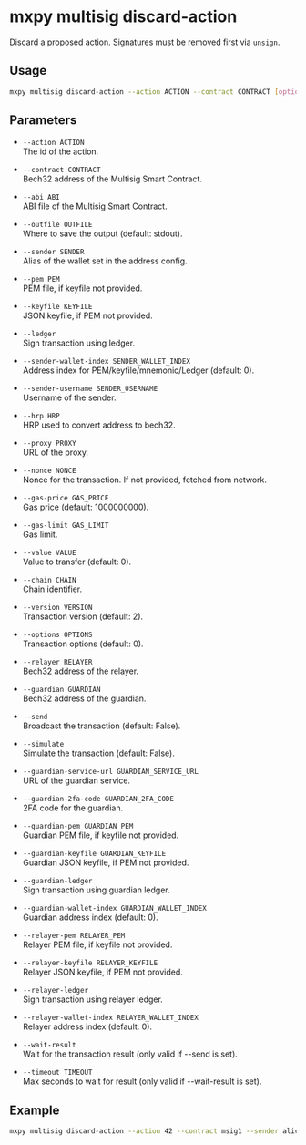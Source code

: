 # mxpy multisig discard-action

Discard a proposed action. Signatures must be removed first via `unsign`.

## Usage

```bash
mxpy multisig discard-action --action ACTION --contract CONTRACT [options]
```

## Parameters

- `--action ACTION`  
  The id of the action.

- `--contract CONTRACT`  
  Bech32 address of the Multisig Smart Contract.

- `--abi ABI`  
  ABI file of the Multisig Smart Contract.

- `--outfile OUTFILE`  
  Where to save the output (default: stdout).

- `--sender SENDER`  
  Alias of the wallet set in the address config.

- `--pem PEM`  
  PEM file, if keyfile not provided.

- `--keyfile KEYFILE`  
  JSON keyfile, if PEM not provided.

- `--ledger`  
  Sign transaction using ledger.

- `--sender-wallet-index SENDER_WALLET_INDEX`  
  Address index for PEM/keyfile/mnemonic/Ledger (default: 0).

- `--sender-username SENDER_USERNAME`  
  Username of the sender.

- `--hrp HRP`  
  HRP used to convert address to bech32.

- `--proxy PROXY`  
  URL of the proxy.

- `--nonce NONCE`  
  Nonce for the transaction. If not provided, fetched from network.

- `--gas-price GAS_PRICE`  
  Gas price (default: 1000000000).

- `--gas-limit GAS_LIMIT`  
  Gas limit.

- `--value VALUE`  
  Value to transfer (default: 0).

- `--chain CHAIN`  
  Chain identifier.

- `--version VERSION`  
  Transaction version (default: 2).

- `--options OPTIONS`  
  Transaction options (default: 0).

- `--relayer RELAYER`  
  Bech32 address of the relayer.

- `--guardian GUARDIAN`  
  Bech32 address of the guardian.

- `--send`  
  Broadcast the transaction (default: False).

- `--simulate`  
  Simulate the transaction (default: False).

- `--guardian-service-url GUARDIAN_SERVICE_URL`  
  URL of the guardian service.

- `--guardian-2fa-code GUARDIAN_2FA_CODE`  
  2FA code for the guardian.

- `--guardian-pem GUARDIAN_PEM`  
  Guardian PEM file, if keyfile not provided.

- `--guardian-keyfile GUARDIAN_KEYFILE`  
  Guardian JSON keyfile, if PEM not provided.

- `--guardian-ledger`  
  Sign transaction using guardian ledger.

- `--guardian-wallet-index GUARDIAN_WALLET_INDEX`  
  Guardian address index (default: 0).

- `--relayer-pem RELAYER_PEM`  
  Relayer PEM file, if keyfile not provided.

- `--relayer-keyfile RELAYER_KEYFILE`  
  Relayer JSON keyfile, if PEM not provided.

- `--relayer-ledger`  
  Sign transaction using relayer ledger.

- `--relayer-wallet-index RELAYER_WALLET_INDEX`  
  Relayer address index (default: 0).

- `--wait-result`  
  Wait for the transaction result (only valid if --send is set).

- `--timeout TIMEOUT`  
  Max seconds to wait for result (only valid if --wait-result is set).

## Example

```bash
mxpy multisig discard-action --action 42 --contract msig1 --sender alice --send
